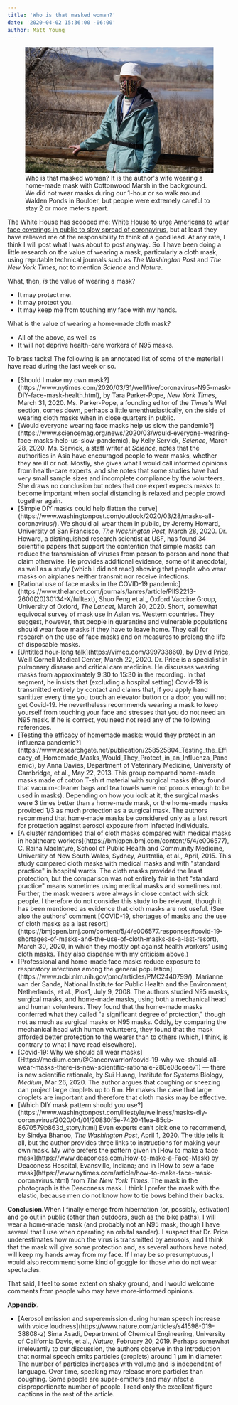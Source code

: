 ```yaml
---
title: 'Who is that masked woman?'
date: '2020-04-02 15:36:00 -06:00'
author: Matt Young
---
```


<figure>
<img src="/uploads/2020/DSC03293_Deanna_600.jpg" alt="Masked woman"/>
<figcaption>Who is that masked woman? It is the author's wife wearing a home-made mask with Cottonwood Marsh in the background. We did not wear masks during our 1-hour or so walk around Walden Ponds in Boulder, but people were extremely careful to stay 2 or more meters apart.
</figcaption>
</figure>

The White House has scooped me: [White House to urge Americans to wear face coverings in public to slow spread of coronavirus](https://www.washingtonpost.com/health/2020/04/02/coronavirus-facemasks-policyreversal/), but at least they have relieved me of the responsibility to think of a good lead. At any rate, I think I will post what I was about to post anyway. So: I have been doing a little research on the value of wearing a mask, particularly a cloth mask, using reputable technical journals such as <i>The Washington Post</i> and <i>The New York Times</i>, not to mention <i>Science</i> and <i>Nature</i>.

What, then, <i>is</i> the value of wearing a mask?

<ul><li>It may protect me. </li>
<li>It may protect you. </li>
<li>It may keep me from touching my face with my hands. </li>
</ul>

What is the value of wearing a home-made cloth mask?
<ul><li>All of the above, as well as</li>

<li>It will not deprive health-care workers of N95 masks.</li>

</ul>

<!--more-->

To brass tacks! The following is an annotated list of some of the material I have read during the last week or so. 

<ul>
<li>[Should I make my own mask?](https://www.nytimes.com/2020/03/31/well/live/coronavirus-N95-mask-DIY-face-mask-health.html), by Tara Parker-Pope, <i>New York Times</i>, March 31, 2020. Ms. Parker-Pope, a founding editor of the <i>Times</i>'s Well section, comes down, perhaps a little unenthusiastically, on the side of wearing cloth masks when in close quarters in public.
</li>

<li>[Would everyone wearing face masks help us slow the pandemic?](https://www.sciencemag.org/news/2020/03/would-everyone-wearing-face-masks-help-us-slow-pandemic), by Kelly Servick, <i>Science</i>, March 28, 2020. Ms. Servick, a staff writer at <i>Science</i>, notes that the authorities in Asia have encouraged people to wear masks, whether they are ill or not. Mostly, she gives what I would call informed opinions from health-care experts, and she notes that some studies have had very small sample sizes and incomplete compliance by the volunteers. She draws no conclusion but notes that one expert expects masks to become important when social distancing is relaxed and people crowd together again.
</li>

<li>[Simple DIY masks could help flatten the curve](https://www.washingtonpost.com/outlook/2020/03/28/masks-all-coronavirus/). We should all wear them in public, by Jeremy Howard, University of San Francisco, <i>The Washington Post</i>, March 28, 2020. Dr. Howard, a distinguished research scientist at USF, has found 34 scientific papers that support the contention that simple masks can reduce the transmission of viruses from person to person and none that claim otherwise. He provides additional evidence, some of it anecdotal, as well as a study (which I did not read) showing that people who wear masks on airplanes neither transmit nor receive infections.
</li>

<li>[Rational use of face masks in the COVID-19 pandemic](https://www.thelancet.com/journals/lanres/article/PIIS2213-2600(20)30134-X/fulltext), 
Shuo Feng et al., Oxford Vaccine Group, University of Oxford, <i>The Lancet</i>, March 20, 2020. Short, somewhat equivocal survey of mask use in Asian vs. Western countries. They suggest, however, that people in quarantine and vulnerable populations should wear face masks if they have to leave home. They call for research on the use of face masks and on measures to prolong the life of disposable masks.
</li>

<li>[Untitled hour-long talk](https://vimeo.com/399733860), by David Price, Weill Cornell Medical Center, March 22, 2020. Dr. Price is a specialist in pulmonary disease and critical care medicine. He discusses wearing masks from approximately 9:30 to 15:30 in the recording. In that segment, he insists that (excluding a hospital setting) Covid-19 is transmitted entirely by contact and claims that, if you apply hand sanitizer every time you touch an elevator button or a door, you will not get Covid-19. He nevertheless recommends wearing a mask to keep yourself from touching your face and stresses that you do not need an N95 mask. If he is correct, you need not read any of the following references.
</li>

<li> [Testing the efficacy of homemade masks: would they protect in an influenza pandemic?](https://www.researchgate.net/publication/258525804_Testing_the_Efficacy_of_Homemade_Masks_Would_They_Protect_in_an_Influenza_Pandemic), by Anna Davies, Department of Veterinary Medicine, University of Cambridge, et al., May 22, 2013.
This group compared home-made masks made of cotton T-shirt material with surgical masks (they found that vacuum-cleaner bags and tea towels were not porous enough to be used in masks). Depending on how you look at it, the surgical masks were 3 times better than a home-made mask, or the home-made masks provided 1/3 as much protection as a surgical mask. The authors recommend that home-made masks be considered only as a last resort for protection against aerosol exposure from infected individuals.
</li>

<li> [A cluster randomised trial of cloth masks compared with medical masks in healthcare workers](https://bmjopen.bmj.com/content/5/4/e006577),
C. Raina MacIntyre, School of Public Health and Community Medicine, University of New South Wales, Sydney, Australia, et al., April, 2015. This study compared cloth masks with medical masks and with "standard practice" in hospital wards. The cloth masks provided the least protection, but the comparison was not entirely fair in that "standard practice" means sometimes using medical masks and sometimes not. Further, the mask wearers were always in close contact with sick people. I therefore do not consider this study to be relevant, though it has been mentioned as evidence that cloth masks are not useful. (See also the authors' comment [COVID-19, shortages of masks and the use of cloth masks as a last resort](https://bmjopen.bmj.com/content/5/4/e006577.responses#covid-19-shortages-of-masks-and-the-use-of-cloth-masks-as-a-last-resort), March 30, 2020, in which they mostly opt against health workers' using cloth masks. They also dispense with my criticism above.)
</li>

<li>[Professional and home-made face masks reduce exposure to respiratory infections among the general population](https://www.ncbi.nlm.nih.gov/pmc/articles/PMC2440799/), 
Marianne van der Sande, National Institute for Public Health and the Environment, Netherlands, et al., Plos1, July 9, 2008. The authors studied N95 masks, surgical masks, and home-made masks, using both a mechanical head and human volunteers. They found that the home-made masks conferred what they called "a significant degree of protection," though not as much as surgical masks or N95 masks. Oddly, by comparing the mechanical head with human volunteers, they found that the mask afforded better protection to the wearer than to others (which, I think, is contrary to what I have read elsewhere).
</li>

<li>[Covid-19: Why we should all wear masks](Https://medium.com/@Cancerwarrior/covid-19-why-we-should-all-wear-masks-there-is-new-scientific-rationale-280e08ceee71) — there is new scientific rationale, by Sui Huang, Institute for Systems Biology, <i>Medium</i>, Mar 26, 2020. The author argues that coughing or sneezing can project large droplets up to 6&nbsp;m. He makes the case that large droplets are important and therefore that cloth masks may be effective.
</li>

<li>[Which DIY mask pattern should you use?](https://www.washingtonpost.com/lifestyle/wellness/masks-diy-coronavirus/2020/04/01/20830f5e-7420-11ea-85cb-8670579b863d_story.html) Even experts can’t pick one to recommend, by Sindya Bhanoo, <i>The Washington Post</i>, April 1, 2020. The title tells it all, but the author provides three links to instructions for making your own mask. My wife prefers the pattern given in [How to make a face mask](https://www.deaconess.com/How-to-make-a-Face-Mask) by Deaconess Hospital, Evansville, Indiana; and in [How to sew a face mask](https://www.nytimes.com/article/how-to-make-face-mask-coronavirus.html) from <i>The New York Times</i>. The mask in the photograph is the Deaconess mask. I think I prefer the mask with the elastic, because men do not know how to tie bows behind their backs.
</li>
</ul>

<strong>Conclusion.</strong>When I finally emerge from hibernation (or, possibly, estivation) and go out in public (other than outdoors, such as the bike paths), I will wear a home-made mask (and probably not an N95 mask, though I have several that I use when operating an orbital sander). I suspect that Dr. Price underestimates how much the virus is transmitted by aerosols, and I think that the mask will give some protection and, as several authors have noted, will keep my hands away from my face. If I may be so presumptuous, I would also recommend some kind of goggle for those who do not wear spectacles.

That said, I feel to some extent on shaky ground, and I would welcome comments from people who may have more-informed opinions.


<strong>Appendix.</strong>
<ul><li> [Aerosol emission and superemission during human speech increase with voice loudness](https://www.nature.com/articles/s41598-019-38808-z)
Sima Asadi, Department of Chemical Engineering, University of California Davis, et al., <i>Nature</i>, February 20, 2019. Perhaps somewhat irrelevantly to our discussion, the authors observe in the Introduction that normal speech emits particles (droplets) around 1&nbsp;&mu;m in diameter. The number of particles increases with volume and is independent of language. Over time, speaking may release more particles than coughing. Some people are super-emitters and may infect a disproportionate number of people. I read only the excellent figure captions in the rest of the article.
</li></ul> 
